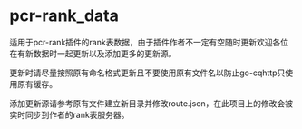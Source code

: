 # pcr-rank_data
适用于pcr-rank插件的rank表数据，由于插件作者不一定有空随时更新欢迎各位在有新数据时一起更新以及添加更多的更新源。   

更新时请尽量按照原有命名格式更新且不要使用原有文件名以防止go-cqhttp只使用原有缓存。    

添加更新源请参考原有文件建立新目录并修改route.json，在此项目上的修改会被实时同步到作者的rank表服务器。
